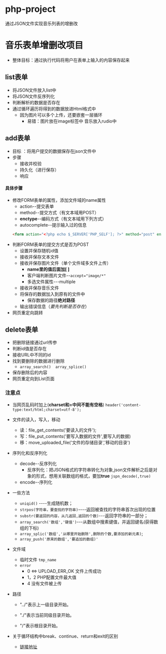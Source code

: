 # php-project
通过JSON文件实现音乐列表的增删改

# 音乐表单增删改项目
- 整体目标：通过执行代码将用户在表单上输入的内容保存起来
## list表单
- 将JSON文件放入list中   
- 将JSON文件反序列化
- 判断解析的数据是否存在
- 通过循环遍历将得到的数据放进Html格式中
    * 因为图片可以多个上传，还要嵌套一层循环
        - 易错：图片放在image标签中 音乐放入rudio中 

## add表单
- 目标 ：将用户提交的数据保存在json文件中
- 步骤 
    * 接收并校验
    * 持久化（进行保存）
    * 响应
#### 具体步骤
- 修改FORM表单的属性，添加文件域的name属性
    * action--提交表单
    * method--提交方式（有文本域用POST）
    * **enctype**--编码方式（有文本域用下列方式）
    * autocomplete--提示输入过的信息
    ```html
    <form action="<?php echo $_SERVER['PHP_SELF']; ?>" method="post" enctype="multipart/form-data" autocomplete="off">
     ```
- 判断FORM表单的提交方式是否为POST
    * 设置并保存随机id值
    * 接收并保存文本文件
    * 接收并保存图片文件（单个文件域多文件上传）
        * **name里的值后面加[ ]**
        * 客户端判断图片文件--`accept="image/*"`
        * 多选文件属性---multiple
    * 接收并保存音乐文件
    * 将保存的数据加入到原有的文件中
        + 保存数据的路径**绝对路径**
    * 输出错误信息（*要先判断是否存在*）
- 网页重定向跳转


## delete表单
- 把删除链接通过url传参
- 判断id值是否存在
- 接收URL中不同的id
- 找到要删除的数据进行删除
    * `array_search()  array_splice()`
- 保存删除后的内容
- 网页重定向到List页面


### 注意点

- 当网页乱码时加上(**charset和=中间不能有空格**)
    `header('content-type:text/html;charset=utf-8');`

- 文件的读入，写入，移动
    * 读：file_get_contents('要读入的文件');
    * 写：file_put_contents('要写入数据的文件',要写入的数据)
    * 移：move_uploaded_file('文件的存储目录','移动的目录')

- 序列化和反序列化
    * decode--反序列化
        * 反序列化：把JSON格式的字符串转化为对象,json文件解析之后是对象的形式，想用关联数组的格式，要加**true**
          `jspn_decode(,true)`
    * encode--序列化

- 一些方法
    * `uniqid()`  ----生成随机数；
    * `strpos(字符串，要查找的字符串)`----返回被查找的字符串首次出现的位置
    * `substr(要返回的内容，从几返回,返回的个数)`---返回字符串的一部分；
    * `array_search('数组','键值')`---从数组中搜素键值，并返回键名(获得数组的下标)
    * `array_splic('数组','从哪里开始删除',删除的个数,要添加的新元素)`;
    * `array_push('原来的数组','要追加的数组)'`

- 文件域
    * 临时文件 `tmp_name`
    * `error`
        * 0 <=> UPLOAD_ERR_OK 文件上传成功
        * 1，2 PHP配置文件最大值
        * 4 没有文件被上传

- 路径
    * "../"表示上一级目录开始。

    * "./"表示当前同级目录开始。

    * "/"表示根目录开始。



- 关于循环结构中break、continue、return和exit的区别
   * [链接地址](https://blog.csdn.net/hunanchenxingyu/article/details/8101795)







